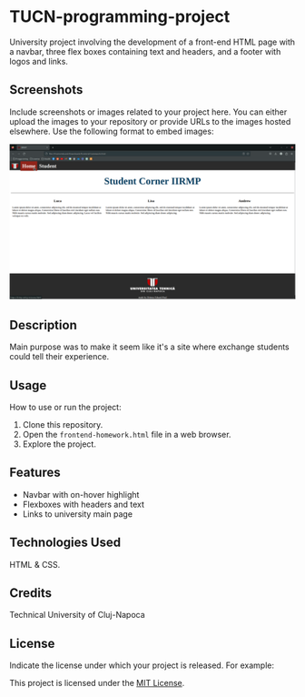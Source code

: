 #  TUCN-programming-project

University project involving the development of a front-end HTML page with a navbar, three flex boxes containing text and headers, and a footer with logos and links. 

## Screenshots

Include screenshots or images related to your project here. You can either upload the images to your repository or provide URLs to the images hosted elsewhere. Use the following format to embed images:

![Screenshot 1](TUCN-PROJECT.png)

## Description

Main purpose was to make it seem like it's a site where exchange students could tell their experience.

## Usage

How to use or run the project:

1. Clone this repository.
2. Open the `frontend-homework.html` file in a web browser.
3. Explore the project.

## Features

- Navbar with on-hover highlight
- Flexboxes with headers and text
- Links to university main page


## Technologies Used

HTML & CSS.

## Credits

Technical University of Cluj-Napoca

## License

Indicate the license under which your project is released. For example:

This project is licensed under the [MIT License](LICENSE).

